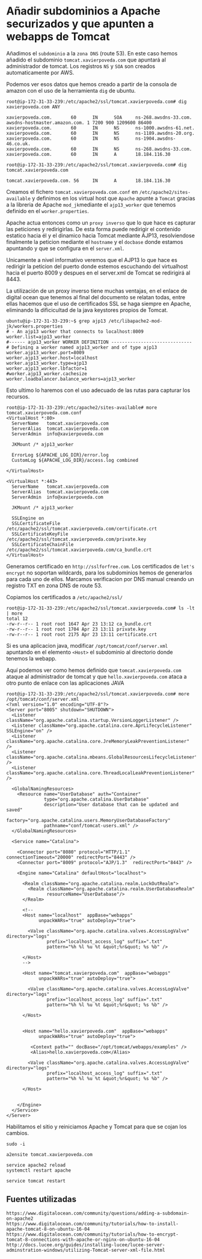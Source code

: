 
Añadir subdominios a Apache securizados y que apunten a webapps de Tomcat
=========================================================================

Añadimos el `subdominio` a la `zona DNS` (route 53).
En este caso hemos añadido el subdominio `tomcat.xavierpoveda.com` que apuntará al administrador de tomcat.
Los registros `NS` y `SOA` son creados automaticamente por AWS.

Podemos ver esos datos que hemos creado a partir de la consola de amazon con el uso de la herramienta `dig` de ubuntu.

```
root@ip-172-31-33-239:/etc/apache2/ssl/tomcat.xavierpoveda.com# dig xavierpoveda.com ANY

xavierpoveda.com.       60      IN      SOA     ns-268.awsdns-33.com. awsdns-hostmaster.amazon.com. 1 7200 900 1209600 86400
xavierpoveda.com.       60      IN      NS      ns-1000.awsdns-61.net.
xavierpoveda.com.       60      IN      NS      ns-1189.awsdns-20.org.
xavierpoveda.com.       60      IN      NS      ns-1904.awsdns-46.co.uk.
xavierpoveda.com.       60      IN      NS      ns-268.awsdns-33.com.
xavierpoveda.com.       60      IN      A       18.184.116.30
```
```
root@ip-172-31-33-239:/etc/apache2/ssl/tomcat.xavierpoveda.com# dig tomcat.xavierpoveda.com

tomcat.xavierpoveda.com. 56     IN      A       18.184.116.30
```

Creamos el fichero `tomcat.xavierpoveda.com.conf` en `/etc/apache2/sites-available` y definimos en los virtual host que `Apache` apunte a `Tomcat` gracias a la libreria de Apache `mod_jk`mediante el `ajp13_worker` que tenemos definido en el `worker.properties`.

Apache actua entonces como un `proxy inverso` que lo que hace es capturar las peticiones y redirigirlas. 
De esta forma puede redirigir el contenido estatico hacia él y el dinamico hacia Tomcat mediante AJP13, resolviendose finalmente la 
peticion mediante el `hostname` y el `docbase` donde estamos apuntando y que se configura en el `server.xml`.

Unicamente a nivel informativo veremos que el AJP13 lo que hace es redirigir la peticion del puerto donde estemos escuchando del virtualhost hacia el puerto 8009 y despues en el server.xml de Tomcat se redirigirá al 8443.

La utilización de un proxy inverso tiene muchas ventajas, en el enlace de digital ocean que tenemos al final del documento se relatan todas, entre ellas hacemos que el  uso de certificados SSL se haga siempre en Apache, eliminando la dificicultad de la java keystores propios de Tomcat.
```
ubuntu@ip-172-31-33-239:~$ grep ajp13 /etc/libapache2-mod-jk/workers.properties
# - An ajp13 worker that connects to localhost:8009
worker.list=ajp13_worker
#------ ajp13_worker WORKER DEFINITION ------------------------------
# Defining a worker named ajp13_worker and of type ajp13
worker.ajp13_worker.port=8009
worker.ajp13_worker.host=localhost
worker.ajp13_worker.type=ajp13
worker.ajp13_worker.lbfactor=1
#worker.ajp13_worker.cachesize
worker.loadbalancer.balance_workers=ajp13_worker
```

Esto ultimo lo haremos con el uso adecuado de las rutas para capturar los recursos.
```
root@ip-172-31-33-239:/etc/apache2/sites-available# more tomcat.xavierpoveda.com.conf
<VirtualHost *:80>
  ServerName   tomcat.xavierpoveda.com
  ServerAlias  tomcat.xavierpoveda.com
  ServerAdmin  info@xavierpoveda.com

  JKMount /* ajp13_worker

  ErrorLog ${APACHE_LOG_DIR}/error.log
  CustomLog ${APACHE_LOG_DIR}/access.log combined

</VirtualHost>

<VirtualHost *:443>
  ServerName   tomcat.xavierpoveda.com
  ServerAlias  tomcat.xavierpoveda.com
  ServerAdmin  info@xavierpoveda.com

  JKMount /* ajp13_worker

  SSLEngine on
  SSLCertificateFile      /etc/apache2/ssl/tomcat.xavierpoveda.com/certificate.crt
  SSLCertificateKeyFile   /etc/apache2/ssl/tomcat.xavierpoveda.com/private.key
  SSLCertificateChainFile /etc/apache2/ssl/tomcat.xavierpoveda.com/ca_bundle.crt
</VirtualHost>
```

Generamos certificado en `http://sslforfree.com`. Los certificados de `let's encrypt` no soportan wildcards, para los subdominios
hemos de generarlos para cada uno de ellos. Marcamos verificacion por DNS manual creando un registro TXT en zona DNS de route 53.

Copiamos los certificados a `/etc/apache2/ssl/`
```
root@ip-172-31-33-239:/etc/apache2/ssl/tomcat.xavierpoveda.com# ls -lt | more
total 12
-rw-r--r-- 1 root root 1647 Apr 23 13:12 ca_bundle.crt
-rw-r--r-- 1 root root 1704 Apr 23 13:11 private.key
-rw-r--r-- 1 root root 2175 Apr 23 13:11 certificate.crt
```

Si es una aplicacion java, modificar `/opt/tomcat/conf/server.xml` apuntando en el elemento `<Host>` el subdominio al directorio donde tenemos la webapp.

Aquí podemos ver como hemos definido que `tomcat.xavierpoveda.com` ataque al administrador de tomcat y que `hello.xavierpoveda.com` ataca a otro punto de enlace con las aplicaciones JAVA
```
root@ip-172-31-33-239:/etc/apache2/ssl/tomcat.xavierpoveda.com# more /opt/tomcat/conf/server.xml
<?xml version="1.0" encoding="UTF-8"?>
<Server port="8005" shutdown="SHUTDOWN">
  <Listener className="org.apache.catalina.startup.VersionLoggerListener" />
  <Listener className="org.apache.catalina.core.AprLifecycleListener" SSLEngine="on" />
  <Listener className="org.apache.catalina.core.JreMemoryLeakPreventionListener" />
  <Listener className="org.apache.catalina.mbeans.GlobalResourcesLifecycleListener" />
  <Listener className="org.apache.catalina.core.ThreadLocalLeakPreventionListener" />

  <GlobalNamingResources>
    <Resource name="UserDatabase" auth="Container"
              type="org.apache.catalina.UserDatabase"
              description="User database that can be updated and saved"
              factory="org.apache.catalina.users.MemoryUserDatabaseFactory"
              pathname="conf/tomcat-users.xml" />
  </GlobalNamingResources>

  <Service name="Catalina">

    <Connector port="8080" protocol="HTTP/1.1" connectionTimeout="20000" redirectPort="8443" />
    <Connector port="8009" protocol="AJP/1.3"  redirectPort="8443" />

    <Engine name="Catalina" defaultHost="localhost">

      <Realm className="org.apache.catalina.realm.LockOutRealm">
        <Realm className="org.apache.catalina.realm.UserDatabaseRealm"
               resourceName="UserDatabase"/>
      </Realm>

      <!--
      <Host name="localhost"  appBase="webapps"
            unpackWARs="true" autoDeploy="true">

        <Valve className="org.apache.catalina.valves.AccessLogValve" directory="logs"
               prefix="localhost_access_log" suffix=".txt"
               pattern="%h %l %u %t &quot;%r&quot; %s %b" />

      </Host>
      -->

      <Host name="tomcat.xavierpoveda.com"  appBase="webapps"
            unpackWARs="true" autoDeploy="true">

        <Valve className="org.apache.catalina.valves.AccessLogValve" directory="logs"
               prefix="localhost_access_log" suffix=".txt"
               pattern="%h %l %u %t &quot;%r&quot; %s %b" />

      </Host>


      <Host name="hello.xavierpoveda.com"  appBase="webapps"
            unpackWARs="true" autoDeploy="true">

         <Context path="" docBase="/opt/tomcat/webapps/examples" />
         <Alias>hello.xavierpoveda.com</Alias>

        <Valve className="org.apache.catalina.valves.AccessLogValve" directory="logs"
               prefix="localhost_access_log" suffix=".txt"
               pattern="%h %l %u %t &quot;%r&quot; %s %b" />

      </Host>


    </Engine>
  </Service>
</Server>
```

Habilitamos el sitio y reiniciamos Apache y Tomcat para que se cojan los cambios.
```
sudo -i

a2ensite tomcat.xavierpoveda.com

service apache2 reload
systemctl restart apache

service tomcat restart
```


Fuentes utilizadas
-------------------

```
https://www.digitalocean.com/community/questions/adding-a-subdomain-on-apache2
https://www.digitalocean.com/community/tutorials/how-to-install-apache-tomcat-8-on-ubuntu-16-04
https://www.digitalocean.com/community/tutorials/how-to-encrypt-tomcat-8-connections-with-apache-or-nginx-on-ubuntu-16-04
http://docs.lucee.org/guides/installing-lucee/lucee-server-adminstration-windows/utilizing-Tomcat-server-xml-file.html
```
